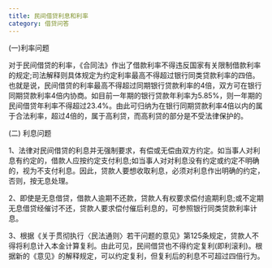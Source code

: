 ```yaml
---
title: 民间借贷利息和利率
category: 借贷问答
---
```


(一)利率问题

对于民间借贷的利率，《合同法》作出了借款利率不得违反国家有关限制借款利率的规定;司法解释则具体规定为约定利率最高不得超过银行同类贷款利率的四倍。也就是说，民间借贷的利率最高不得超过同期银行贷款利率的4倍，双方可在银行同期贷款利率4倍内协商。如目前一年期的银行贷款年利率为5.85%，则一年期的民间借贷年利率不得超过23.4%。由此可归纳为在银行同期贷款利率4倍以内的属于合法利率，超过4倍的，属于高利贷，而高利贷的部分是不受法律保护的。

(二) 利息问题

 1、法律对民间借贷的利息并无强制要求，有偿或无偿由双方约定。如当事人对利息有约定的，借款人应按约定支付利息;如当事人对对利息没有约定或约定不明确的，视为不支付利息。因此，贷款人要想收取利息，必须对利息作出明确的约定，否则，按无息处理。

2、即使是无息借贷，借款人逾期不还款，贷款人有权要求偿付逾期利息;或不定期无息借贷经催讨不还，贷款人要求偿付催后利息的，可参照银行同类贷款利率计息。

3、根据《关于贯彻执行〈民法通则〉若干问题的意见》第125条规定，贷款人不得将利息计入本金计算复利。由此可见，民间借贷也不得约定复利(即利滚利)。根据新的《意见》的解释规定，可以约定复利，但复利后的利息不可超过四倍行为。
